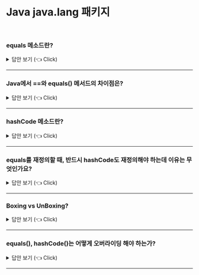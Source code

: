 
# Java java.lang 패키지 
<br>


### equals 메소드란?

<details>
   <summary> 답안 보기 (👈 Click)</summary>
<br />
[참고: 자바의 정석] 
   
+ 매개변수로 객체의 참조변수를 받아서 비교하여 그 결과를 boolean 값으로 알려 주는 역할을 합니다. <br> 
  아래의 코드는 Object 클래스에 정의되어 있는 equals 메소드의 실제 내용입니다. <br> 
  
  ```
  public boolean equals(Object obj){
       return (this == obj);
  }
  ``` 
</details>

-----------------------

### Java에서 ==와 equals() 메서드의 차이점은?

<details>
   <summary> 답안 보기 (👈 Click)</summary>
<br />
+ 
</details>

-----------------------

### hashCode 메소드란?

<details>
   <summary> 답안 보기 (👈 Click)</summary>
<br />
+ 
</details>


-----------------------
### equals를 재정의할 때, 반드시 hashCode도 재정의해야 하는데 이유는 무엇인가요?

<details>
   <summary> 답안 보기 (👈 Click)</summary>
<br />
+ 
</details>

-----------------------

### Boxing vs UnBoxing?

<details>
   <summary> 답안 보기 (👈 Click)</summary>
<br />
+ 
</details>


-----------------------

### equals(), hashCode()는 어떻게 오버라이딩 해야 하는가?

<details>
   <summary> 답안 보기 (👈 Click)</summary>
<br />
[참고: 이펙티브 자바] 
   
+ Object에서 final이 아닌 메서드(equals, hashCode, toString, clone, finalize)는 모두 재정의(overriding)를 염두에 두고 설계된 것이라<br>
  재정의 시 지켜야 하는 일반 규약이 명확히 정의되어 있습니다. <br>
  equals는 일반 규약을 지켜 재정의해야 합니다. <br>
  Object 명세에 적힌 규약으로서, 반사성, 대칭성, 추이성, 일관성, null-아님을 만족시켜야 합니다. <br> 
  equals를 재정의한 클래스 모두에서 hashCode도 재정의해야 합니다. <br>
  그렇지 않으면 hashCode 일반 규약을 어기게 되어, 해당 클래스의 인스턴스를 HashMap이나 HashSet 같은 컬렉션의 원소로 사용할 때 <br>
  문제를 일으킵니다. <br>
  논리적으로 같은 객체는 같은 해시코드를 반환해야 합니다. <br> 
  equals는 물리적으로 다른 두 객체를 논리적으로 같다고 할 수 있는데, Object의 기본 hashCode 메서드는 이 둘이 전혀 다르다고 판단하여 <br>
  규약과 달리 (무작위처럼 보이는) 서로 다른 값을 반환합니다.
</details>


-----------------------
